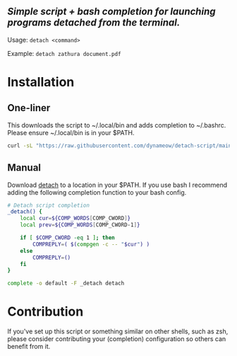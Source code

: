 *Simple script + bash completion for launching programs detached from the terminal.*
---


Usage:
`detach <command>`

Example:
`detach zathura document.pdf`

# Installation
## One-liner
This downloads the script to ~/.local/bin and adds completion to ~/.bashrc. 
Please ensure ~/.local/bin is in your $PATH.
```bash
curl -sL "https://raw.githubusercontent.com/dynameow/detach-script/main/detach" -o "$HOME/.local/bin/detach" && chmod +x "$HOME/.local/bin/detach" && curl -sL "https://raw.githubusercontent.com/dynameow/detach-script/main/bashrc" >> $HOME/.bashrc && source $HOME/.bashrc
```
## Manual
Download [detach](https://raw.githubusercontent.com/dynameow/detach-script/main/detach) to a location in your $PATH. If you use bash I recommend adding the following completion function to your bash config.

```bash
# Detach script completion
_detach() {
    local cur=${COMP_WORDS[COMP_CWORD]}
    local prev=${COMP_WORDS[COMP_CWORD-1]}

    if [ $COMP_CWORD -eq 1 ]; then
        COMPREPLY=( $(compgen -c -- "$cur") )
    else
        COMPREPLY=()
    fi
}

complete -o default -F _detach detach
```

# Contribution
If you've set up this script or something similar on other shells, such as zsh, please consider contributing your (completion) configuration so others can benefit from it.
